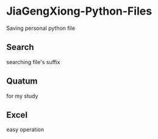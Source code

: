 # JiaGengXiong-Python-Files
Saving personal python file

## Search

searching file's suffix

## Quatum

for my study

## Excel

easy operation




